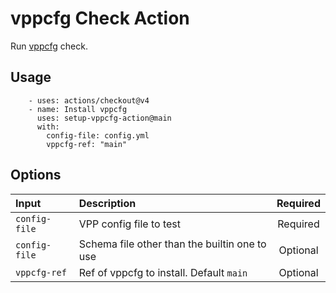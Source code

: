 # vppcfg Check Action

Run [vppcfg](https://git.ipng.ch/ipng/vppcfg) check.

## Usage

```
    - uses: actions/checkout@v4
    - name: Install vppcfg
      uses: setup-vppcfg-action@main
      with:
        config-file: config.yml
        vppcfg-ref: "main"
```

## Options

| Input  | Description | Required |
| :---       |     :---     |    :---:   |
| `config-file` | VPP config file to test | Required
| `config-file` | Schema file other than the builtin one to use | Optional
| `vppcfg-ref` | Ref of vppcfg to install. Default `main` | Optional
